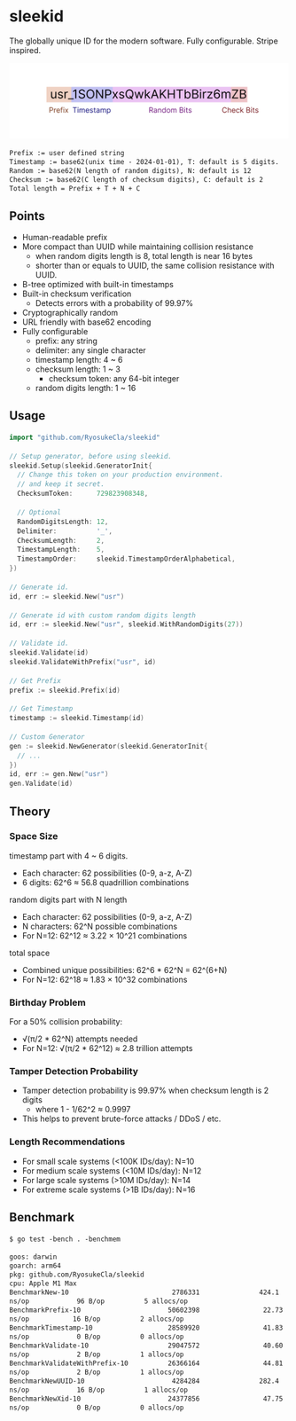 # sleekid

The globally unique ID for the modern software. Fully configurable. Stripe inspired.

![id format](./id_format.png)

```
Prefix := user defined string
Timestamp := base62(unix time - 2024-01-01), T: default is 5 digits.
Random := base62(N length of random digits), N: default is 12
Checksum := base62(C length of checksum digits), C: default is 2
Total length = Prefix + T + N + C
```

## Points

- Human-readable prefix
- More compact than UUID while maintaining collision resistance
  - when random digits length is 8, total length is near 16 bytes
  - shorter than or equals to UUID, the same collision resistance with UUID.
- B-tree optimized with built-in timestamps
- Built-in checksum verification
  - Detects errors with a probability of 99.97%
- Cryptographically random
- URL friendly with base62 encoding
- Fully configurable
  - prefix: any string
  - delimiter: any single character
  - timestamp length: 4 ~ 6
  - checksum length: 1 ~ 3
    - checksum token: any 64-bit integer
  - random digits length: 1 ~ 16

## Usage

```go
import "github.com/RyosukeCla/sleekid"

// Setup generator, before using sleekid.
sleekid.Setup(sleekid.GeneratorInit{
  // Change this token on your production environment.
  // and keep it secret.
  ChecksumToken:      729823908348,

  // Optional
  RandomDigitsLength: 12,
  Delimiter:          '_',
  ChecksumLength:     2,
  TimestampLength:    5,
  TimestampOrder:     sleekid.TimestampOrderAlphabetical,
})

// Generate id.
id, err := sleekid.New("usr")

// Generate id with custom random digits length
id, err := sleekid.New("usr", sleekid.WithRandomDigits(27))

// Validate id.
sleekid.Validate(id)
sleekid.ValidateWithPrefix("usr", id)

// Get Prefix
prefix := sleekid.Prefix(id)

// Get Timestamp
timestamp := sleekid.Timestamp(id)

// Custom Generator
gen := sleekid.NewGenerator(sleekid.GeneratorInit{
  // ...
})
id, err := gen.New("usr")
gen.Validate(id)
```


## Theory

### Space Size

timestamp part with 4 ~ 6 digits.
- Each character: 62 possibilities (0-9, a-z, A-Z)
- 6 digits: 62^6 ≈ 56.8 quadrillion combinations


random digits part with N length

- Each character: 62 possibilities (0-9, a-z, A-Z)
- N characters: 62^N possible combinations
- For N=12: 62^12 ≈ 3.22 × 10^21 combinations

total space
- Combined unique possibilities: 62^6 * 62^N = 62^(6+N)
- For N=12: 62^18 ≈ 1.83 × 10^32 combinations

### Birthday Problem

For a 50% collision probability:
- √(π/2 * 62^N) attempts needed
- For N=12: √(π/2 * 62^12) ≈ 2.8 trillion attempts

### Tamper Detection Probability

- Tamper detection probability is 99.97% when checksum length is 2 digits
  - where 1 - 1/62^2 ≈ 0.9997
- This helps to prevent brute-force attacks / DDoS / etc.

### Length Recommendations

- For small scale systems (<100K IDs/day): N=10
- For medium scale systems (<10M IDs/day): N=12
- For large scale systems (>10M IDs/day): N=14
- For extreme scale systems (>1B IDs/day): N=16

## Benchmark

```
$ go test -bench . -benchmem

goos: darwin
goarch: arm64
pkg: github.com/RyosukeCla/sleekid
cpu: Apple M1 Max
BenchmarkNew-10                          2786331               424.1 ns/op            96 B/op          5 allocs/op
BenchmarkPrefix-10                      50602398                22.73 ns/op           16 B/op          2 allocs/op
BenchmarkTimestamp-10                   28589920                41.83 ns/op            0 B/op          0 allocs/op
BenchmarkValidate-10                    29047572                40.60 ns/op            2 B/op          1 allocs/op
BenchmarkValidateWithPrefix-10          26366164                44.81 ns/op            2 B/op          1 allocs/op
BenchmarkNewUUID-10                      4284284               282.4 ns/op            16 B/op          1 allocs/op
BenchmarkNewXid-10                      24377856                47.75 ns/op            0 B/op          0 allocs/op
```
